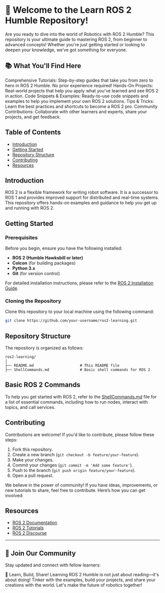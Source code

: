 # 🚀 Welcome to the Learn ROS 2 Humble Repository!
Are you ready to dive into the world of Robotics with ROS 2 Humble? This repository is your ultimate guide to mastering ROS 2, from beginner to advanced concepts! Whether you're just getting started or looking to deepen your knowledge, we’ve got something for everyone.

## 📚 What You'll Find Here
Comprehensive Tutorials: Step-by-step guides that take you from zero to hero in ROS 2 Humble. No prior experience required!
Hands-On Projects: Real-world projects that help you apply what you've learned and see ROS 2 in action.
Code Snippets & Examples: Ready-to-use code snippets and examples to help you implement your own ROS 2 solutions.
Tips & Tricks: Learn the best practices and shortcuts to become a ROS 2 pro.
Community Contributions: Collaborate with other learners and experts, share your projects, and get feedback.

## Table of Contents
- [Introduction](#introduction)
- [Getting Started](#getting-started)
- [Repository Structure](#repository-structure)
- [Contributing](#contributing)
- [Resources](#resources)

## Introduction

ROS 2 is a flexible framework for writing robot software. It is a successor to ROS 1 and provides improved support for distributed and real-time systems. This repository offers hands-on examples and guidance to help you get up and running with ROS 2.

## Getting Started

### Prerequisites

Before you begin, ensure you have the following installed:

- **ROS 2 (Humble Hawksbill or later)**
- **Colcon** (for building packages)
- **Python 3.x**
- **Git** (for version control)

For detailed installation instructions, please refer to the [ROS 2 Installation Guide](https://docs.ros.org/en/humble/Installation.html).

### Cloning the Repository

Clone this repository to your local machine using the following command:

```bash
git clone https://github.com/your-username/ros2-learning.git
```

## Repository Structure

The repository is organized as follows:

```
ros2-learning/
│
├── README.md                     # This README file
├── ShellCommands.md              # Basic shell commands for ROS 2
```

## Basic ROS 2 Commands

To help you get started with ROS 2, refer to the [ShellCommands.md](ShellCommands.md) file for a list of essential commands, including how to run nodes, interact with topics, and call services.


## Contributing

Contributions are welcome! If you'd like to contribute, please follow these steps:

1. Fork this repository.
2. Create a new branch (`git checkout -b feature/your-feature`).
3. Make your changes.
4. Commit your changes (`git commit -m 'Add some feature'`).
5. Push to the branch (`git push origin feature/your-feature`).
6. Open a pull request.

We believe in the power of community! If you have ideas, improvements, or new tutorials to share, feel free to contribute. Here’s how you can get involved:


## Resources

- [ROS 2 Documentation](https://docs.ros.org/en/humble/)
- [ROS 2 Tutorials](https://docs.ros.org/en/humble/Tutorials.html)
- [ROS 2 Discourse](https://discourse.ros.org/)

---

## 🌟 Join Our Community
Stay updated and connect with fellow learners:

🧠 Learn, Build, Share!
Learning ROS 2 Humble is not just about reading—it's about doing! Tinker with the examples, build your projects, and share your creations with the world. Let's make the future of robotics together!
